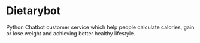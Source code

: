 # Dietarybot
Python Chatbot customer service which help people calculate calories, gain or lose weight and achieving better healthy lifestyle.
